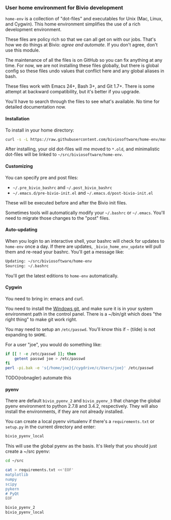 ### User home environment for Bivio development

`home-env` is a collection of "dot-files" and executables for Unix
(Mac, Linux, and Cygwin). This home environment simplifies the use
of a rich development environment.

These files are policy rich so that we can all get on with our jobs. That's
how we do things at Bivio: _agree and automate_. If you don't agree,
don't use this module.

The maintenance of all the files is on GitHub so you can fix anything
at any time. For now, we are not installing these files globally, but
there is global config so these files undo values that conflict here and
any global aliases in bash.

These files work with Emacs 24+, Bash 3+, and Git 1.7+. There is some
attempt at backward compatibility, but it's better if you upgrade.

You'll have to search through the files to see what's available. No
time for detailed documentation now.

#### Installation

To install in your home directory:

```sh
curl -s -L https://raw.githubusercontent.com/biviosoftware/home-env/master/install.sh | bash
```

After installing, your old dot-files will me moved to `*.old`, and minimalistic
dot-files will be linked to `~/src/biviosoftware/home-env`.

#### Customizing

You can specify pre and post files:

* `~/.pre_bivio_bashrc` and `~/.post_bivio_bashrc`
* `~/.emacs.d/pre-bivio-init.el` and `~/.emacs.d/post-bivio-init.el`

These will be executed before and after the Bivio init files.

Sometimes tools will automatically modify your `~/.bashrc` or `~/.emacs`.
You'll need to migrate those changes to the "post" files.

#### Auto-updating

When you login to an interactive shell, your bashrc will check for
updates to `home-env` once a day.  If there are updates,
`_bivio_home_env_update` will pull them and re-read your bashrc. You'll get a message
like:

```bash
Updating: ~/src/biviosoftware/home-env
Sourcing: ~/.bashrc
```

You'll get the latest editions to `home-env` automatically.

#### Cygwin

You need to bring in: emacs and curl.

You need to install the [Windows git](https://git-scm.com/download/win),
and make sure it is in your system environment path in the control panel.
There is a ~/bin/git which does "the right thing" to make git work right.

You may need to setup an `/etc/passwd`. You'll know this if `~` (tilde) is not expanding to `$HOME`.

For a user "joe", you would do something like:

```bash
if [[ ! -e /etc/passwd ]]; then
    getent passwd joe > /etc/passwd
fi
perl -pi.bak -e 's{/home/joe}{/cygdrive/c/Users/joe}' /etc/passwd
```

TODO(robnagler) automate this


#### pyenv

There are default `bivio_pyenv_2` and `bivio_pyenv_3` that change the
global pyenv environment to python 2.7.8 and 3.4.2, respectively. They will
also install the environments, if they are not already installed.

You can create a local pyenv virtualenv if there's a `requirements.txt` or
`setup.py` in the current directory and enter:

```bash
bivio_pyenv_local
```

This will use the global pyenv as the basis. It's likely that you should
just create a ~/src pyenv:

```bash
cd ~/src

cat > requirements.txt <<'EOF'
matplotlib
numpy
scipy
pykern
# PyQt
EOF

bivio_pyenv_2
bivio_pyenv_local
```
